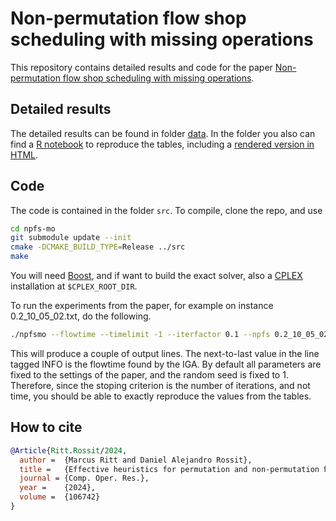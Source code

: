 # Non-permutation flow shop scheduling with missing operations

This repository contains detailed results and code for the paper [Non-permutation flow shop scheduling with missing operations](https://doi.org/10.1016/j.cor.2024.106742).

## Detailed results

The detailed results can be found in folder [data](data). In the folder you also can find a [R notebook](data/tables.Rmd) to reproduce the tables, including a [rendered version in HTML](https://raw.githack.com/mrpritt/npfs-mo/main/data/tables.html).

## Code

The code is contained in the folder `src`. To compile, clone the repo, and use
```bash
cd npfs-mo
git submodule update --init 
cmake -DCMAKE_BUILD_TYPE=Release ../src
make
```
You will need [Boost](https://www.boost.org), and if want to build the exact solver, also a [CPLEX](https://www.ibm.com/products/ilog-cplex-optimization-studio) installation at `$CPLEX_ROOT_DIR`.

To run the experiments from the paper, for example on instance 0.2_10_05_02.txt, do the following.
```bash
./npfsmo --flowtime --timelimit -1 --iterfactor 0.1 --npfs 0.2_10_05_02.txt
```
This will produce a couple of output lines. The next-to-last value in the line tagged INFO is the flowtime found by the IGA. By default all parameters are fixed to the settings of the paper, and the random seed is fixed to 1. Therefore, since the stoping criterion is the number of iterations, and not time, you should be able to exactly reproduce the values from the tables.

## How to cite
```bibtex
@Article{Ritt.Rossit/2024,
  author =  {Marcus Ritt and Daniel Alejandro Rossit},
  title =   {Effective heuristics for permutation and non-permutation ﬂow shop scheduling with missing operations},
  journal = {Comp. Oper. Res.},
  year =    {2024},
  volume =  {106742}
}
```
